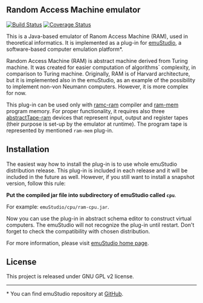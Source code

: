 Random Access Machine emulator
------------------------------
[![Build Status](https://travis-ci.org/vbmacher/ram-cpu.png)](https://travis-ci.org/vbmacher/ram-cpu)
[![Coverage Status](https://coveralls.io/repos/vbmacher/ram-cpu/badge.png?branch=branch-0_12)](https://coveralls.io/r/vbmacher/ram-cpu?branch=branch-0_12)

This is a Java-based emulator of Ranom Access Machine (RAM), used in theoretical informatics. It is implemented as a plug-in for
[emuStudio](http://emustudio.sf.net), a software-based computer emulation platform\*.

Random Access Machine (RAM) is abstract machine derived from Turing machine. It was created for easier computation of algorithms`
complexity, in comparison to Turing machine. Originally, RAM is of Harvard architecture, but it is implemented also in the emuStudio,
as an example of the possibility to implement non-von Neumann computers. However, it is more complex for now.

This plug-in can be used only with [ramc-ram](https://github.com/vbmacher/ramc-ram) compiler and
[ram-mem](https://github.com/vbmacher/ram-mem) program memory. For proper functionality, it requires also three
[abstractTape-ram](https://github.com/vbmacher/abstractTape-ram) devices that represent input, output and register tapes
(their purpose is set-up by the emulator at runtime). The program tape is represented by mentioned `ram-mem` plug-in.

Installation
------------

The easiest way how to install the plug-in is to use whole emuStudio distribution release. This plug-in is
included in each release and it will be included in the future as well. However, if you still want to install
a snapshot version, follow this rule: 

**Put the compiled jar file into subdirectory of emuStudio called `cpu`**.

For example: `emuStudio/cpu/ram-cpu.jar`.

Now you can use the plug-in in abstract schema editor to construct virtual computers. The emuStudio
will not recognize the plug-in until restart. Don't forget to check the compatibility with chosen
distribution.

For more information, please visit [emuStudio home page](http://emustudio.sourceforge.net/downloads.html).

License
-------

This project is released under GNU GPL v2 license.

* * *

\* You can find emuStudio repository at [GitHub](http://github.com/vbmacher/emuStudio).

